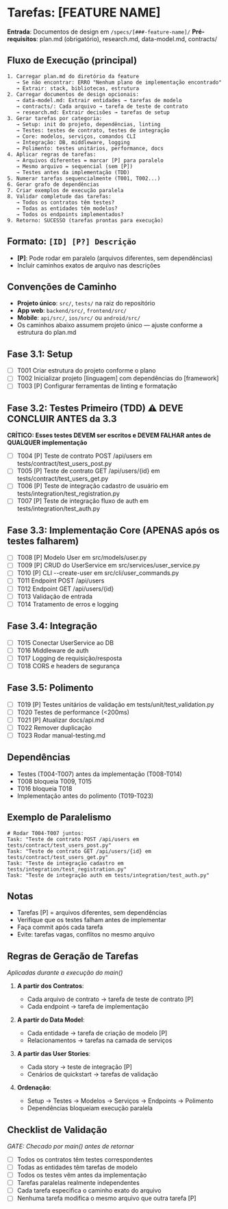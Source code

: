 # Tarefas: [FEATURE NAME]

**Entrada**: Documentos de design em `/specs/[###-feature-name]/`
**Pré-requisitos**: plan.md (obrigatório), research.md, data-model.md, contracts/

## Fluxo de Execução (principal)

```
1. Carregar plan.md do diretório da feature
   → Se não encontrar: ERRO "Nenhum plano de implementação encontrado"
   → Extrair: stack, bibliotecas, estrutura
2. Carregar documentos de design opcionais:
   → data-model.md: Extrair entidades → tarefas de modelo
   → contracts/: Cada arquivo → tarefa de teste de contrato
   → research.md: Extrair decisões → tarefas de setup
3. Gerar tarefas por categoria:
   → Setup: init do projeto, dependências, linting
   → Testes: testes de contrato, testes de integração
   → Core: modelos, serviços, comandos CLI
   → Integração: DB, middleware, logging
   → Polimento: testes unitários, performance, docs
4. Aplicar regras de tarefas:
   → Arquivos diferentes = marcar [P] para paralelo
   → Mesmo arquivo = sequencial (sem [P])
   → Testes antes da implementação (TDD)
5. Numerar tarefas sequencialmente (T001, T002...)
6. Gerar grafo de dependências
7. Criar exemplos de execução paralela
8. Validar completude das tarefas:
   → Todos os contratos têm testes?
   → Todas as entidades têm modelos?
   → Todos os endpoints implementados?
9. Retorno: SUCESSO (tarefas prontas para execução)
```

## Formato: `[ID] [P?] Descrição`

- **[P]**: Pode rodar em paralelo (arquivos diferentes, sem dependências)
- Incluir caminhos exatos de arquivo nas descrições

## Convenções de Caminho

- **Projeto único**: `src/`, `tests/` na raiz do repositório
- **App web**: `backend/src/`, `frontend/src/`
- **Mobile**: `api/src/`, `ios/src/` ou `android/src/`
- Os caminhos abaixo assumem projeto único — ajuste conforme a estrutura do plan.md

## Fase 3.1: Setup

- [ ] T001 Criar estrutura do projeto conforme o plano
- [ ] T002 Inicializar projeto [linguagem] com dependências do [framework]
- [ ] T003 [P] Configurar ferramentas de linting e formatação

## Fase 3.2: Testes Primeiro (TDD) ⚠️ DEVE CONCLUIR ANTES da 3.3

**CRÍTICO: Esses testes DEVEM ser escritos e DEVEM FALHAR antes de QUALQUER implementação**

- [ ] T004 [P] Teste de contrato POST /api/users em tests/contract/test_users_post.py
- [ ] T005 [P] Teste de contrato GET /api/users/{id} em tests/contract/test_users_get.py
- [ ] T006 [P] Teste de integração cadastro de usuário em tests/integration/test_registration.py
- [ ] T007 [P] Teste de integração fluxo de auth em tests/integration/test_auth.py

## Fase 3.3: Implementação Core (APENAS após os testes falharem)

- [ ] T008 [P] Modelo User em src/models/user.py
- [ ] T009 [P] CRUD do UserService em src/services/user_service.py
- [ ] T010 [P] CLI --create-user em src/cli/user_commands.py
- [ ] T011 Endpoint POST /api/users
- [ ] T012 Endpoint GET /api/users/{id}
- [ ] T013 Validação de entrada
- [ ] T014 Tratamento de erros e logging

## Fase 3.4: Integração

- [ ] T015 Conectar UserService ao DB
- [ ] T016 Middleware de auth
- [ ] T017 Logging de requisição/resposta
- [ ] T018 CORS e headers de segurança

## Fase 3.5: Polimento

- [ ] T019 [P] Testes unitários de validação em tests/unit/test_validation.py
- [ ] T020 Testes de performance (<200ms)
- [ ] T021 [P] Atualizar docs/api.md
- [ ] T022 Remover duplicação
- [ ] T023 Rodar manual-testing.md

## Dependências

- Testes (T004-T007) antes da implementação (T008-T014)
- T008 bloqueia T009, T015
- T016 bloqueia T018
- Implementação antes do polimento (T019-T023)

## Exemplo de Paralelismo

```
# Rodar T004-T007 juntos:
Task: "Teste de contrato POST /api/users em tests/contract/test_users_post.py"
Task: "Teste de contrato GET /api/users/{id} em tests/contract/test_users_get.py"
Task: "Teste de integração cadastro em tests/integration/test_registration.py"
Task: "Teste de integração auth em tests/integration/test_auth.py"
```

## Notas

- Tarefas [P] = arquivos diferentes, sem dependências
- Verifique que os testes falham antes de implementar
- Faça commit após cada tarefa
- Evite: tarefas vagas, conflitos no mesmo arquivo

## Regras de Geração de Tarefas

_Aplicadas durante a execução do main()_

1. **A partir dos Contratos**:
    - Cada arquivo de contrato → tarefa de teste de contrato [P]
    - Cada endpoint → tarefa de implementação
2. **A partir do Data Model**:
    - Cada entidade → tarefa de criação de modelo [P]
    - Relacionamentos → tarefas na camada de serviços
3. **A partir das User Stories**:
    - Cada story → teste de integração [P]
    - Cenários de quickstart → tarefas de validação

4. **Ordenação**:
    - Setup → Testes → Modelos → Serviços → Endpoints → Polimento
    - Dependências bloqueiam execução paralela

## Checklist de Validação

_GATE: Checado por main() antes de retornar_

- [ ] Todos os contratos têm testes correspondentes
- [ ] Todas as entidades têm tarefas de modelo
- [ ] Todos os testes vêm antes da implementação
- [ ] Tarefas paralelas realmente independentes
- [ ] Cada tarefa especifica o caminho exato do arquivo
- [ ] Nenhuma tarefa modifica o mesmo arquivo que outra tarefa [P]
